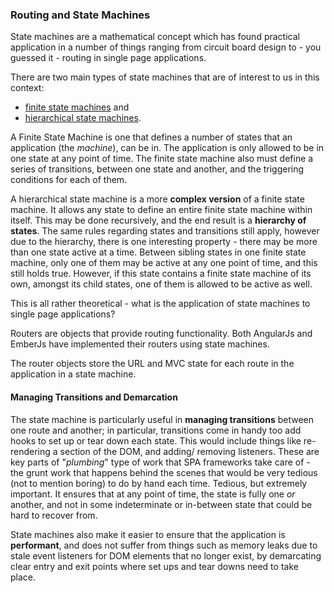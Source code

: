 ### Routing and State Machines

State machines are a mathematical concept which has found practical application
in a number of things ranging from circuit board design to -
you guessed it - routing in single page applications.

There are two main types of state machines that are of interest to us
in this context:
- [finite state machines](http://en.wikipedia.org/wiki/Finite-state_machine)
and
- [hierarchical state machines](http://en.wikipedia.org/wiki/UML_state_machine#Hierarchically_nested_states).

A Finite State Machine is one that defines a number of states that
an application (the *machine*), can be in.
The application is only allowed to be in one state at any point of time.
The finite state machine also must define a series of transitions,
between one state and another, and the triggering conditions for each of them.

A hierarchical state machine is a more **complex version** of a finite state machine.
It allows any state to define an entire finite state machine within itself.
This may be done recursively, and the end result is a **hierarchy of states**.
The same rules regarding states and transitions still apply,
however due to the hierarchy, there is one interesting property -
there may be more than one state active at a time.
Between sibling states in one finite state machine,
only one of them may be active at any one point of time, and this still holds true.
However, if this state contains a finite state machine of its own,
amongst its child states, one of them is allowed to be active as well.

This is all rather theoretical - what is the application of
state machines to single page applications?

Routers are objects that provide routing functionality.
Both AngularJs and EmberJs have implemented their routers using state machines.

The router objects store the URL and MVC state for each route in the application
in a state machine.

#### Managing Transitions and Demarcation

The state machine is particularly useful in **managing transitions** between one
route and another; in particular,
transitions come in handy too add hooks to set up or tear down each state.
This would include things like re-rendering a section of the DOM,
and adding/ removing listeners.
These are key parts of "*plumbing*" type of work that SPA
frameworks take care of -
the grunt work that happens behind the scenes that would be very tedious
(not to mention boring) to do by hand each time.
Tedious, but extremely important.
It ensures that at any point of time,
the state is fully one *or* another,
and not in some indeterminate or in-between state that could be hard to recover from.

State machines also make it easier to ensure that the application is **performant**,
and does not suffer from things such as memory leaks
due to stale event listeners for DOM elements that no longer exist,
by demarcating clear entry and exit points where set ups and tear downs need to take place.
